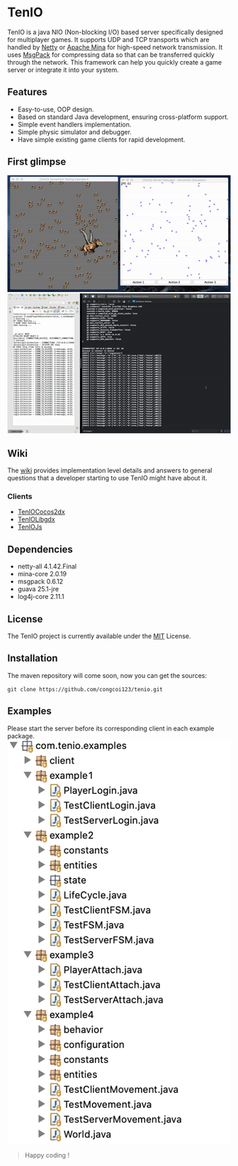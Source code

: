 # TenIO

TenIO is a java NIO (Non-blocking I/O) based server specifically designed for multiplayer games. It supports UDP and TCP transports which are handled by [Netty](https://netty.io/) or [Apache Mina](https://mina.apache.org/) for high-speed network transmission. It uses [MsgPack](https://msgpack.org/index.html) for compressing data so that can be transferred quickly through the network. This framework can help you quickly create a game server or integrate it into your system.

## Features
- Easy-to-use, OOP design.
- Based on standard Java development, ensuring cross-platform support.
- Simple event handlers implementation.
- Simple physic simulator and debugger.
- Have simple existing game clients for rapid development.

## First glimpse
![Simple Movement Simulation](https://github.com/TenMei/tenio/blob/master/assets/movement-simulation-example-4.gif)
![Communication](https://github.com/TenMei/tenio/blob/master/assets/login-example-1.gif)

## Wiki
The [wiki](https://github.com/TenMei/tenio/wiki) provides implementation level details and answers to general questions that a developer starting to use TenIO might have about it.

### Clients
- [TenIOCocos2dx](https://github.com/TenMei/tenio-cocos2dx.git)
- [TenIOLibgdx](https://github.com/TenMei/tenio-libgdx.git)
- [TenIOJs](https://github.com/TenMei/tenio-js.git)

## Dependencies
- netty-all 4.1.42.Final
- mina-core 2.0.19
- msgpack 0.6.12
- guava 25.1-jre
- log4j-core 2.11.1

## License
The TenIO project is currently available under the [MIT](https://github.com/TenMei/tenio/blob/master/LICENSE) License.

## Installation
The maven repository will come soon, now you can get the sources:
```
git clone https://github.com/congcoi123/tenio.git
```

## Examples
Please start the server before its corresponding client in each example package.
![Examples](https://github.com/TenMei/tenio/blob/master/assets/tenio-examples.png)

> Happy coding !
